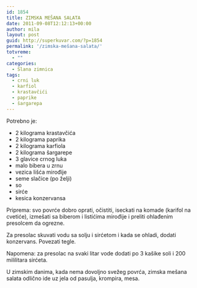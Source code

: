 ```yaml
---
id: 1854
title: ZIMSKA MEŠANA SALATA
date: 2011-09-08T12:12:13+00:00
author: mila
layout: post
guid: http://superkuvar.com/?p=1854
permalink: '/zimska-mešana-salata/'
totvreme:
  - ""
categories:
  - Slana zimnica
tags:
  - crni luk
  - karfiol
  - krastavčići
  - paprike
  - šargarepa
---
```

Potrebno je:

  * 2 kilograma krastavčića
  * 2 kilograma paprika
  * 2 kilograma karfiola
  * 2 kilograma šargarepe
  * 3 glavice crnog luka
  * malo bibera u zrnu
  * vezica lišća mirođije
  * seme slačice (po želji)
  * so
  * sirće
  * kesica konzervansa

Priprema: svo povrće dobro oprati, očistiti, iseckati na komade (karifol na cvetiće), izmešati sa biberom i listićima mirođije i preliti ohlađenim presolcem da ogrezne.

Za presolac skuvati vodu sa solju i sirćetom i kada se ohladi, dodati konzervans. Povezati tegle.

Napomena: za presolac na svaki litar vode dodati po 3 kašike soli i 200 mililitara sirćeta.

U zimskim danima, kada nema dovoljno svežeg povrća, zimska mešana salata odlično ide uz jela od pasulja, krompira, mesa.